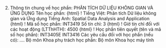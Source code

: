 2. Thông tin chung về học phần: PHÂN TÍCH DỮ LIỆU KHÔNG GIAN VÀ ỨNG DỤNG Tên học phần:
{html}
! Tiếng Việt: Phân tích Dữ liệu không gian và Ứng dụng Tiếng Anh: Spatial Data Analysis and Application
{html}
! Mã số học phần: INT3419 Số tín chỉ: 3
{html}
! Giờ tín chỉ đối với các hoạt động (LTThHTH): 4500
{html}
! Học phần tiên quyết (tên và mã số học phần): INT3405E INT3416 Các yêu cầu đối với học phần (nếu có): \.... Bộ môn Khoa phụ trách học phần: Bộ môn Khoa học máy tính
